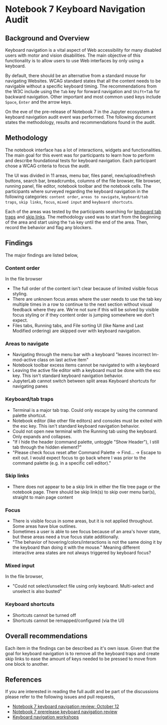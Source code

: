 # Notebook 7 Keyboard Navigation Audit

## Background and Overview

Keyboard navigation is a vital aspect of Web accessibility for many disabled users with motor and vision disabilities. The main objective of this functionality is to allow users to use Web interfaces by only using a keyboard.

By default, there should be an alternative from a standard mouse for navigating Websites. WCAG standard states that all the content needs to be navigable without a specific keyboard timing. The recommendations from the W3C include using the `Tab` key for forward navigation and `Shift+Tab` for backward navigation. Other important and most common used keys include `Space`, `Enter` and the arrow keys.

On the eve of the pre-release of Notebook 7 in the Jupyter ecosystem a keyboard navigation audit event was performed. The following document states the methodology, results and recommendations found in the audit.

## Methodology

The notebook interface has a lot of interactions, widgets and functionalities. The main goal for this event was for participants to learn how to perform and describe foundational tests for keyboard navigation. Each participant chose a WCAG criteria to focus the audit.

The UI was divided in 11 areas, menu bar, files panel, new/upload/refresh buttons, search bar, breadcrumbs, columns of the file browser, file browser, running panel, file editor, notebook toolbar and the notebook cells. The participants where surveyed regarding the keyboard navigation in the following categories: `content order`, `areas to navigate`, `keyboard/tab traps`, `skip links`, `focus`, `mixed input` and `keyboard shortcuts`.

Each of the areas was tested by the participants searching for [keyboard tab traps](https://www.w3.org/TR/WCAG22/#no-keyboard-trap) and [skip links](https://www.w3.org/TR/WCAG22/#bypass-blocks). The methodology used was to start from the beginning of the area and start using the `Tab` key until the end of the area. Then, record the behavior and flag any blockers.

## Findings

The major findings are listed below,

### Content order

In the file browser

- The full order of the content isn't clear because of limited visible focus styling.
- There are unknown focus areas where the user needs to use the tab key multiple times in a row to continue to the next section without visual feedback where they are. We're not sure if this will be solved by visible focus styling or if they content order is jumping somewhere we don't expect.
- Files tabs, Running tabs, and File sorting UI (like Name and Last Modified ordering) are skipped over with keyboard navigation.

### Areas to navigate

- Navigating through the menu bar with a keyboard "leaves incorrect lm-mod-active class on last active item"
- Notebook toolbar excess items cannot be navigated to with a keyboard
- Leaving the active file editor with a keyboard must be done with the esc key. This isn't standard keyboard navigation behavior.
- JupyterLab cannot switch between split areas Keyboard shortcuts for navigating panes

### Keyboard/tab traps

- Terminal is a major tab trap. Could only escape by using the command palette shortcut.
- Notebook editor (like other file editors) and consoles must be exited with the esc key. This isn't standard keyboard navigation behavior.
- Could not open new terminal with the Running tab using the keyboard. Only expands and collapses.
- "If I hide the header (command palette, untoggle "Show Header"), I still tab through the hidden element?"
- "Please check focus reset after Command Palette -> Find... -> Escape to exit out. I would expect focus to go back where I was prior to the command palette (e.g. in a specific cell editor)."

### Skip links

- There does not appear to be a skip link in either the file tree page or the notebook page. There should be skip link(s) to skip over menu bar(s), straight to main page content

### Focus

- There is visible focus in some areas, but it is not applied throughout. Some areas have blue outlines.
- Sometimes a user is able to see focus because of an area's hover state, but these areas need a true focus state additionally.
- "The behavior of hovering/colors/interactions is not the same doing it by the keyboard than doing it with the mouse." Meaning different interactive area states are not always triggered by keyboard focus?

### Mixed input

In the file browser,

- "Could not select/unselect file using only keyboard. Multi-select and unselect is also busted"

### Keyboard shortcuts

- Shortcuts cannot be turned off
- Shortcuts cannot be remapped/configured (via the UI)

## Overall recommendations

Each item in the findings can be described as it's own issue. Given that the goal for keyboard navigation is to remove all the keyboard traps and create skip links to ease the amount of keys needed to be pressed to move from one block to another.

## References

If you are interested in reading the full audit and be part of the discussions please refer to the following issues and pull requests,

- [Notebook 7 keyboard navigation review: October 12](https://github.com/isabela-pf/a11y-events/pull/10/files)
- [Notebook 7 prerelease keyboard navigation review](https://github.com/jupyter/notebook/issues/6595)
- [Keyboard navigation workshops](https://github.com/isabela-pf/a11y-events/tree/main/workshop-resources/keyboard-navigation)

